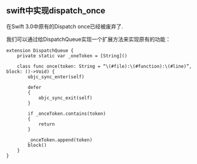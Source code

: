 ## swift中实现dispatch_once

在Swift 3.0中原有的Dispatch once已经被废弃了.

我们可以通过给DispatchQueue实现一个扩展方法来实现原有的功能：

```
extension DispatchQueue {
    private static var _oneToken = [String]()
    
    class func once(token: String = “\(#file):\(#function):\(#line)”, block: ()->Void) {
        objc_sync_enter(self)
        
        defer
        {
            objc_sync_exit(self)
        }

        if _onceToken.contains(token)
        {
            return
        }

        _onceToken.append(token)
        block()
    }
}
```



